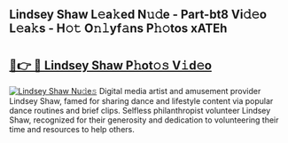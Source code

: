 ## Lindsey Shaw L𝚎a𝚔ed N𝚞𝚍e - Part-bt8 Vi𝚍𝚎o L𝚎a𝚔s - H𝚘𝚝 O𝚗𝚕yf𝚊ns P𝚑𝚘tos xATEh

# <h2><a href="http://kfbppin.oniu.top/?m=Lindsey+Shaw">🔗👉 🔴 Lindsey Shaw P𝚑ot𝚘𝚜 V𝚒d𝚎o</a></h2>

[![Lindsey Shaw Nu𝚍e𝚜](https://i.imgur.com/0qMVB7G.gif)](http://kfbppin.oniu.top/?m=Lindsey+Shaw)
Digital media artist and amusement provider Lindsey Shaw, famed for sharing dance and lifestyle content via popular dance routines and brief clips. Selfless philanthropist volunteer Lindsey Shaw, recognized for their generosity and dedication to volunteering their time and resources to help others.  
